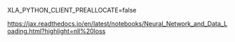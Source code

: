 XLA_PYTHON_CLIENT_PREALLOCATE=false


https://jax.readthedocs.io/en/latest/notebooks/Neural_Network_and_Data_Loading.html?highlight=nll%20loss
